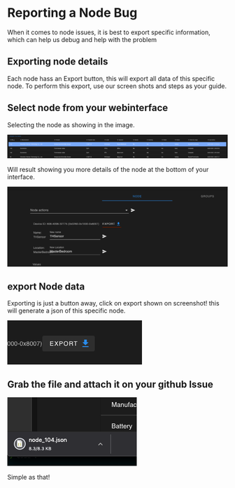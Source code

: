 # Reporting a Node Bug

When it comes to node issues, it is best to export specific information, which can help us debug and help with the problem

## Exporting node details

Each node hass an Export button, this will export all data of this specific node. To perform this export, use our screen shots and steps as your guide.

## Select node from your webinterface

Selecting the node as showing in the image.

![Selected node](../_images/troubleshoot_node_select.png)

Will result showing you more details of the node at the bottom of your interface.

![Export location](../_images/troubleshoot_export.png)

## export Node data

Exporting is just a button away, click on export shown on screenshot! this will generate a json of this specific node.

![Selected node](../_images/troubleshoot_export_2.png)

## Grab the file and attach it on your github Issue

![Grab file](../_images/troubleshoot_node_json.png)

Simple as that! 
